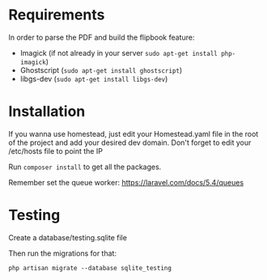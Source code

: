 # Requirements

In order to parse the PDF and build the flipbook feature:

- Imagick (if not already in your server `sudo apt-get install php-imagick`)
- Ghostscript (`sudo apt-get install ghostscript`)
- libgs-dev (`sudo apt-get install libgs-dev`)

# Installation

If you wanna use homestead, just edit your Homestead.yaml file in the root of the project and add your desired dev domain. Don't forget to edit your /etc/hosts file to point the IP

Run `composer install` to get all the packages.

Remember set the queue worker:
https://laravel.com/docs/5.4/queues

# Testing

Create a database/testing.sqlite file

Then run the migrations for that:

```shell
php artisan migrate --database sqlite_testing
```
